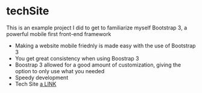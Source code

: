 # techSite
This is an example project I did to get to familiarize myself Bootstrap 3, a powerful mobile first front-end framework 
- Making a website mobile friednly is made easy with the use of Bootstrap 3
- You get great consistency when using Boostrap 3 
- Boostrap 3 allowed for a good amount of customization, giving the option to only use what you needed
- Speedy development
- Tech Site [a LINK](http://azuldev1.github.io/techSite)
